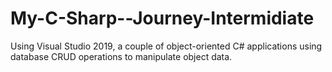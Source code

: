 # My-C-Sharp--Journey-Intermidiate
Using Visual Studio 2019, a couple of object-oriented C# applications using database CRUD operations to manipulate object data.
